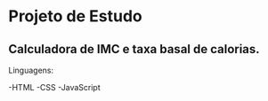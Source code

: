 # Projeto de Estudo

## Calculadora de IMC e taxa basal de calorias.

Linguagens:

-HTML
-CSS
-JavaScript